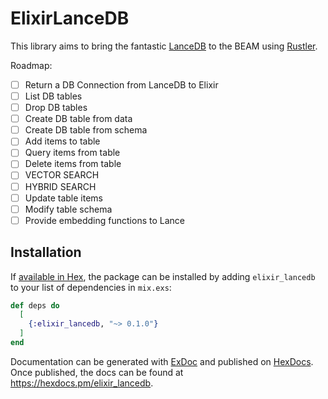 # ElixirLanceDB

This library aims to bring the fantastic [LanceDB](https://lancedb.github.io/lancedb/) to the BEAM using [Rustler](https://github.com/rusterlium/rustler).

Roadmap:

- [ ] Return a DB Connection from LanceDB to Elixir
- [ ] List DB tables
- [ ] Drop DB tables
- [ ] Create DB table from data
- [ ] Create DB table from schema
- [ ] Add items to table
- [ ] Query items from table
- [ ] Delete items from table
- [ ] VECTOR SEARCH 
- [ ] HYBRID SEARCH
- [ ] Update table items
- [ ] Modify table schema 
- [ ] Provide embedding functions to Lance

## Installation

If [available in Hex](https://hex.pm/docs/publish), the package can be installed
by adding `elixir_lancedb` to your list of dependencies in `mix.exs`:

```elixir
def deps do
  [
    {:elixir_lancedb, "~> 0.1.0"}
  ]
end
```

Documentation can be generated with [ExDoc](https://github.com/elixir-lang/ex_doc)
and published on [HexDocs](https://hexdocs.pm). Once published, the docs can
be found at <https://hexdocs.pm/elixir_lancedb>.

